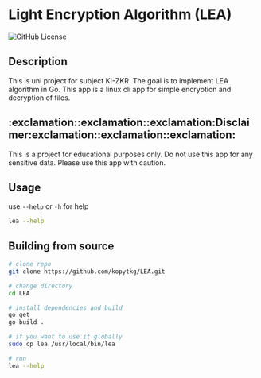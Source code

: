 <h1> Light Encryption Algorithm (LEA) </h1>

![GitHub License](https://img.shields.io/github/license/kopytkg/KI-ZKR)

<h2> Description </h2>
This is uni project for subject KI-ZKR. The goal is to implement LEA algorithm in Go. This app is a linux cli app for simple encryption and decryption of files.

<h2> :exclamation::exclamation::exclamation:Disclaimer:exclamation::exclamation::exclamation:</h2>
This is a project for educational purposes only. Do not use this app for any sensitive data. Please use this app with caution.

<h2> Usage </h2>

use `--help` or `-h` for help

```bash
lea --help
```

<h2> Building from source </h2>

```bash
# clone repo
git clone https://github.com/kopytkg/LEA.git

# change directory
cd LEA

# install dependencies and build
go get
go build .

# if you want to use it globally
sudo cp lea /usr/local/bin/lea

# run
lea --help

```


